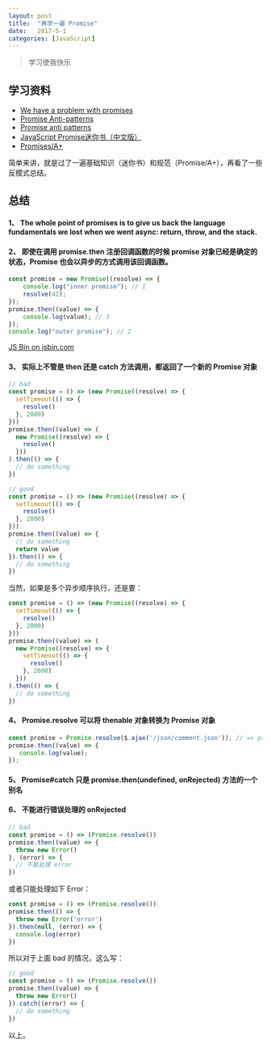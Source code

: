 ```yaml
---
layout: post
title:  "再学一遍 Promise"
date:   2017-5-1
categories: [JavaScript]
---
```


> 学习使我快乐

## 学习资料

- [We have a problem with promises](https://pouchdb.com/2015/05/18/we-have-a-problem-with-promises.html)
- [Promise Anti-patterns](http://taoofcode.net/promise-anti-patterns/)
- [Promise anti patterns](https://github.com/petkaantonov/bluebird/wiki/Promise-anti-patterns)
- [JavaScript Promise迷你书（中文版）](http://liubin.org/promises-book/)
- [Promises/A+](https://promisesaplus.com/)

简单来讲，就是过了一遍基础知识（迷你书）和规范（Promise/A+），再看了一些反模式总结。

## 总结

#### 1、 The whole point of promises is to give us back the language fundamentals we lost when we went async: return, throw, and the stack. 

#### 2、 即使在调用 promise.then 注册回调函数的时候 promise 对象已经是确定的状态，Promise 也会以异步的方式调用该回调函数。

```js
const promise = new Promise((resolve) => {
    console.log("inner promise"); // 1
    resolve(42);
});
promise.then((value) => {
    console.log(value); // 3
});
console.log("outer promise"); // 2
```
<a class="jsbin-embed" href="https://jsbin.com/cebema/embed?js,console">JS Bin on jsbin.com</a><script src="//static.jsbin.com/js/embed.min.js?3.41.10"></script>

#### 3、 实际上不管是 then 还是 catch 方法调用，都返回了一个新的 Promise 对象

```js
// bad
const promise = () => (new Promise((resolve) => {
  setTimeout(() => {
    resolve()
  }, 2000)
}))
promise.then((value) => (
  new Promise((resolve) => {
    resolve()
  }))
).then(() => {
  // do something
})
```

```js
// good
const promise = () => (new Promise((resolve) => {
  setTimeout(() => {
    resolve()
  }, 2000)
}))
promise.then((value) => {
  // do something
  return value
}).then(() => {
  // do something
})
```

当然，如果是多个异步顺序执行，还是要：

```js
const promise = () => (new Promise((resolve) => {
  setTimeout(() => {
    resolve()
  }, 2000)
}))
promise.then((value) => (
  new Promise((resolve) => {
    setTimeout(() => {
      resolve()
    }, 2000)
  }))
).then(() => {
  // do something
})
```

#### 4、 Promise.resolve 可以将 thenable 对象转换为 Promise 对象

```js
const promise = Promise.resolve($.ajax('/json/comment.json')); // => promise 对象
promise.then((value) => {
   console.log(value);
});
```

#### 5、 Promise#catch 只是 promise.then(undefined, onRejected) 方法的一个别名

#### 6、 不能进行错误处理的 onRejected

```js
// bad
const promise = () => (Promise.resolve())
promise.then((value) => {
  throw new Error()
}, (error) => {
  // 不能处理 error
})
```

或者只能处理如下 Error：

```js
const promise = () => (Promise.resolve())
promise.then(() => {
  throw new Error('error')
}).then(null, (error) => {
  console.log(error)
})
```
所以对于上面 bad 的情况，这么写：

```js
// good
const promise = () => (Promise.resolve())
promise.then((value) => {
  throw new Error()
}).catch((error) => {
  // do something
})
```

以上。
